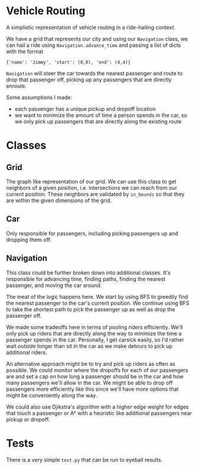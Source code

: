 # Vehicle Routing
A simplistic representation of vehicle routing in a ride-hailing context.

We have a grid that represents our city and using our `Navigation` class, we can hail a ride using `Navigation.advance_time` and passing a list of dicts with the format
```
{'name': 'Jimmy', 'start': (0,0), 'end': (4,4)}
```
`Navigation` will steer the car towards the nearest passenger and route to drop that passenger off, picking up any passengers that are directly enroute.

Some assumptions I made:
  - each passenger has a unique pickup and dropoff location
  - we want to minimize the amount of time a person spends in the car, so we
  only pick up passengers that are directly along the existing route

# Classes

## Grid
The graph like representation of our grid. We can use this class to get neighbors
of a given position, i.e. intersections we can reach from our current position.
These neighbors are validated by `in_bounds` so that they are within the given
dimensions of the grid.

## Car
Only responsible for passengers, including picking passengers up and dropping them off.

## Navigation
This class could be further broken down into additional classes.
It's responsible for advancing time, finding paths, finding the nearest passenger,
and moving the car around.

The meat of the logic happens here. We start by using BFS to greedily find the nearest
passenger to the car's current position. We continue using BFS to take the shortest path to pick the passenger up as well as drop the passenger off.

We made some tradeoffs here in terms of pooling riders efficiently. We'll only pick
up riders that are directly along the way to minimize the time a passenger spends
in the car. Personally, I get carsick easily, so I'd rather wait outside longer than
sit in the car as we make detours to pick up additional riders.

An alternative approach might be to try and pick up riders as often as possible.
We could monitor where the dropoffs for each of our passengers are and set a cap
on how long a passenger should be in the car and how many passengers we'll allow in the car.
We might be able to drop off passengers more efficiently like this since we'll have more options that might be conveniently along the way.

We could also use Djikstra's algorithm with a higher edge weight for edges that touch a passenger or A* with a heuristic like additional passengers near pickup or dropoff.

# Tests
There is a very simple `test.py` that can be run to eyeball results.
